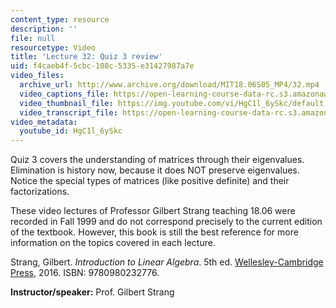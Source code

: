```yaml
---
content_type: resource
description: ''
file: null
resourcetype: Video
title: 'Lecture 32: Quiz 3 review'
uid: f4caeb4f-5cbc-108c-5335-e31427987a7e
video_files:
  archive_url: http://www.archive.org/download/MIT18.06S05_MP4/32.mp4
  video_captions_file: https://open-learning-course-data-rc.s3.amazonaws.com/18-06-linear-algebra-spring-2010/72f95321fb8751da9b131488417f2693_HgC1l_6ySkc.vtt
  video_thumbnail_file: https://img.youtube.com/vi/HgC1l_6ySkc/default.jpg
  video_transcript_file: https://open-learning-course-data-rc.s3.amazonaws.com/18-06-linear-algebra-spring-2010/5b675f448f72e8c01d2d0a1ed62b98df_HgC1l_6ySkc.pdf
video_metadata:
  youtube_id: HgC1l_6ySkc
---
```


Quiz 3 covers the understanding of matrices through their eigenvalues. Elimination is history now, because it does NOT preserve eigenvalues. Notice the special types of matrices (like positive definite) and their factorizations.

These video lectures of Professor Gilbert Strang teaching 18.06 were recorded in Fall 1999 and do not correspond precisely to the current edition of the textbook. However, this book is still the best reference for more information on the topics covered in each lecture.

Strang, Gilbert. _Introduction to Linear Algebra_. 5th ed. [Wellesley-Cambridge Press](http://www.wellesleycambridge.com/), 2016. ISBN: 9780980232776.

**Instructor/speaker:** Prof. Gilbert Strang